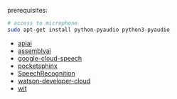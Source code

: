 prerequisites:
```sh
# access to microphone
sudo apt-get install python-pyaudio python3-pyaudio
```

- [apiai](https://pypi.org/project/apiai/)
- [assemblyai](https://pypi.org/project/assemblyai/)
- [google-cloud-speech](https://pypi.org/project/google-cloud-speech/)
- [pocketsphinx](https://pypi.org/project/pocketsphinx/)
- [SpeechRecognition](https://pypi.org/project/SpeechRecognition/)
- [watson-developer-cloud](https://pypi.org/project/watson-developer-cloud/)
- [wit](https://pypi.org/project/wit/)
